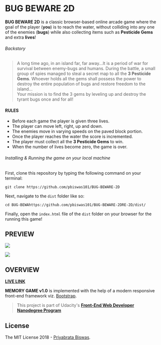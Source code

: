 # BUG BEWARE 2D

**BUG BEWARE 2D** is a classic browser-based online arcade game where the goal of the player (**you**) is to reach the water, without colliding into any one of the enemies (**bugs**) while also collecting items such as **Pesticide Gems** and extra **lives**!

###### Backstory

> A long time ago, in an island far, far away...It is a period of war for survival between enemy-bugs and humans. During the battle, a small group of spies managed to steal a secret map to all the **3 Pesticide Gems**. Whoever holds all the gems shall possess the power to destroy the entire population of bugs and restore freedom to the island...<br>Your mission is to find the 3 gems by leveling up and destroy the tyrant bugs once and for all!

#### RULES

- Before each game the player is given three lives.
- The player can move left, right, up and down.
- The enemies move in varying speeds on the paved block portion.
- Once the player reaches the water the score is incremented.
- The player must collect all the **3 Pesticide Gems** to win.
- When the number of lives become zero, the game is over.

###### Installing & Running the game on your local machine

First, clone this repository by typing the following command on your terminal:

```
git clone https://github.com/pbiswas101/BUG-BEWARE-2D
```

Next, navigate to the `dist` folder like so:

```
cd BUG-BEWAhttps://github.com/pbiswas101/BUG-BEWARE-2DRE-2D/dist/
```

Finally, open the `index.html` file of the `dist` folder on your browser for the running this game!

## PREVIEW

![](https://github.com/pbiswas101/BUG-BEWARE-2D/blob/master/assets/player-selection.png)

![](https://github.com/pbiswas101/BUG-BEWARE-2D/blob/master/assets/gameplay.png)

## OVERVIEW

[**LIVE LINK**][1]

**MEMORY GAME v1.0** is implemented with the help of a modern responsive front-end framework viz. [Bootstrap][2].

> This project is part of Udacity's [**Front-End Web Developer Nanodegree Program**][3]

## License

The MIT License 2018 - [Priyabrata Biswas][4].

[1]: https://bug-beware-2d.netlify.com/
[2]: https://getbootstrap.com/docs/4.1/layout/overview/
[3]: https://in.udacity.com/course/front-end-web-developer-nanodegree--nd001
[4]: http://github.com/pbiswas101